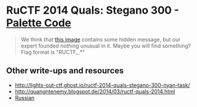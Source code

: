 # RuCTF 2014 Quals: Stegano 300 - [Palette Code](https://github.com/HackerDom/ructf-2014-quals/tree/master/tasks/palette_code)

> We think that [this image](nyan-task.png) contains some hidden message, but our expert founded nothing unusual in it. Maybe you will find something?
> Flag format is "RUCTF\_.\*"

## Other write-ups and resources

* <http://lights-out-ctf.ghost.io/ructf-2014-quals-stegano-300-nyan-task/>
* <http://quangntenemy.blogspot.de/2014/03/ructf-quals-2014.html>
* [Russian](http://singularityctf.blogspot.de/2014/03/ructf-quals-2014-writeup-stegano-300.html)
